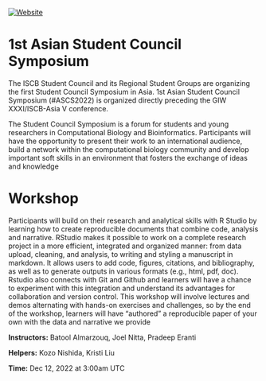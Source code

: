[![Website](https://github.com/carpentries/workshop-template/actions/workflows/website.yml/badge.svg)](https://github.com/carpentries/workshop-template/actions/workflows/website.yml)

# 1st Asian Student Council Symposium

The ISCB Student Council and its Regional Student Groups are organizing the first Student Council Symposium in Asia. 1st Asian Student Council Symposium (#ASCS2022) is organized directly preceding the GIW XXXI/ISCB-Asia V conference. 

The Student Council Symposium is a forum for students and young researchers in Computational Biology and Bioinformatics. Participants will have the opportunity to present their work to an international audience, build a network within the computational biology community and develop important soft skills in an environment that fosters the exchange of ideas and knowledge


# Workshop

Participants will build on their research and analytical skills with R Studio by learning how to create reproducible documents that combine code, analysis and narrative. RStudio makes it possible to work on a complete research project in a more efficient, integrated and organized manner: from data upload, cleaning, and analysis, to writing and styling a manuscript in markdown. It allows users to add code, figures, citations, and bibliography, as well as to generate outputs in various formats (e.g., html, pdf, doc). Rstudio also connects with Git and Github and learners will have a chance to experiment with this integration and understand its advantages for collaboration and version control. This workshop will involve lectures and demos alternating with hands-on exercises and challenges, so by the end of the workshop, learners will have “authored” a reproducible paper of your own with the data and narrative we provide

**Instructors:** Batool Almarzouq, Joel Nitta, Pradeep Eranti

**Helpers:** Kozo Nishida, Kristi Liu

**Time:** Dec 12, 2022 at 3:00am UTC
